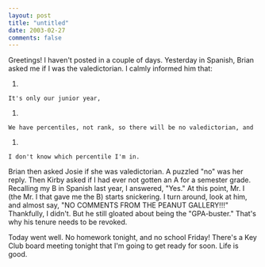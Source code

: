 ```yaml
---
layout: post
title: "untitled"
date: 2003-02-27
comments: false
---
```

Greetings! I haven't posted in a couple of days. Yesterday in Spanish, Brian
asked me if I was the valedictorian. I calmly informed him that:



    
1.  
    
    It's only our junior year,
    
    
1.  
    
    We have percentiles, not rank, so there will be no valedictorian, and
    
    
1.  
    
    I don't know which percentile I'm in.
    
    
    





Brian then asked Josie if she was valedictorian. A puzzled "no" was her reply.
Then Kirby asked if I had ever not gotten an A for a semester grade. Recalling
my B in Spanish last year, I answered, "Yes." At this point, Mr. I (the Mr. I
that gave me the B) starts snickering. I turn around, look at him, and almost
say, "NO COMMENTS FROM THE PEANUT GALLERY!!!" Thankfully, I didn't. But he
still gloated about being the "GPA-buster." That's why his tenure needs to be
revoked.




Today went well. No homework tonight, and no school Friday! There's a Key Club
board meeting tonight that I'm going to get ready for soon. Life is good.
